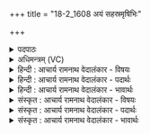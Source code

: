 +++
title = "18-2_1608 अयं सहस्रमृषिभिः"

+++
<details><summary>पदपाठः</summary>

अ꣣य꣢म्। स꣣ह꣡स्र꣢म्। ऋ꣡षि꣢꣯भिः। स꣡ह꣢꣯स्कृतः। स꣡हः꣢꣯। कृ꣣तः। समुद्रः꣢। स꣣म्। उद्रः꣢। इ꣣व। पप्रथे। सत्यः꣢। सः। अ꣣स्य। महिमा꣢। गृ꣣णे। श꣡वः꣢꣯। य꣣ज्ञे꣡षु꣢। वि꣣प्ररा꣡ज्ये꣢। वि꣣प्र। रा꣡ज्ये꣢꣯। १६०८।
</details>

<details><summary>अधिमन्त्रम् (VC)</summary>

- इन्द्रः
- मेध्यातिथिः काण्वः
- बार्हतः प्रगाथः (विषमा बृहती, समा सतोबृहती)
- पञ्चमः
</details>

<details><summary>हिन्दी : आचार्य रामनाथ वेदालंकार - विषयः</summary>

अगले मन्त्र में फिर परमात्मा और आचार्य का विषय है।
</details>

<details><summary>हिन्दी : आचार्य रामनाथ वेदालंकार - पदार्थः</summary>

पदार्थान्वयभाषाः -  (अयम्) यह परमेश्वर वा आचार्य (सहस्रम्) सहस्र बार (ऋषिभिः) तत्वदर्शी जनों द्वारा (सहस्कृतः) बल के साथ स्तुति किया गया (समुद्रः इव) समुद्र के समान (पप्रथे) यश से प्रख्यात होता है। (सः) वह (अस्य) इस परमेश्वर वा आचार्य की (महिमा) महिमा (सत्यः) सत्य है। मैं (विप्रराज्ये) विद्वानों के राज्य में (यज्ञेषु) उपासना-यज्ञों वा शिक्षा-यज्ञों में (शवः) इसके बल की (गृणे) स्तुति करता हूँ ॥२॥ यहाँ उपमालङ्कार है ॥२॥
</details>

<details><summary>हिन्दी : आचार्य रामनाथ वेदालंकार - भावार्थः</summary>

भावार्थभाषाः -  जैसे समुद्र जल से विस्तीर्ण होता है,वैसे ही जगदीश्वर और आचार्य यश से प्रख्यात होते हैं ॥२॥
</details>

<details><summary>संस्कृत : आचार्य रामनाथ वेदालंकार - विषयः</summary>

अथ पुनरपि परमात्माऽऽचार्ययोर्विषयमाह।
</details>

<details><summary>संस्कृत : आचार्य रामनाथ वेदालंकार - पदार्थः</summary>

पदार्थान्वयभाषाः -  (अयम्) एष (परमेश्वरः) आचार्यो वा (सहस्रम्) सहस्रवारम् (ऋषिभिः) तत्त्वदर्शिभिर्जनैः (सहस्कृतः) सहसा बलेन कृतः स्तुतः सन् (समुद्रः इव) सागरः इव (पप्रथे) यशसा प्रथितो भवति। (सः) असौ (अस्य) परमेश्वरस्य आचार्यस्य वा (महिमा) महत्त्वम् (सत्यः) अवितथो वर्तते। अहम् (विप्रराज्ये) विप्राणां विपश्चितां राज्ये (यज्ञेषु) उपासनायज्ञेषु शिक्षायज्ञेषु वा, (शवः) अस्य बलम् (गृणे) स्तौमि। [विप्रराज्ये इत्यत्र ‘अकर्मधारये राज्यम्’। अ० ६।२।१३० इत्युत्तरपदादिरुदात्तः] ॥२॥२ अत्रोपमालङ्कारः ॥२॥
</details>

<details><summary>संस्कृत : आचार्य रामनाथ वेदालंकार - भावार्थः</summary>

भावार्थभाषाः -  यथा समुद्रो जलेन विस्तीर्णो भवति तथा जगदीश्वर आचार्यश्च यशसा ॥२॥
</details>